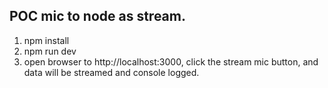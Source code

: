 ## POC mic to node as stream.

1. npm install
2. npm run dev
3. open browser to http://localhost:3000, click the stream mic button, and data will be streamed and console logged.
